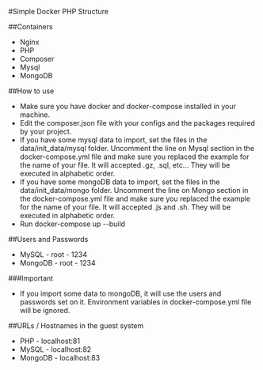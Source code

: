 #Simple Docker PHP Structure

##Containers
- Nginx
- PHP
- Composer
- Mysql
- MongoDB

##How to use
- Make sure you have docker and docker-compose installed in your machine.
- Edit the composer.json file with your configs and the packages required by your project.
- If you have some mysql data to import, set the files in the data/init_data/mysql folder. Uncomment the line on Mysql section in the docker-compose.yml file and make sure you replaced the example for the name of your file. It will accepted .gz, .sql, etc... They will be executed in alphabetic order.
- If you have some mongoDB data to import, set the files in the data/init_data/mongo folder. Uncomment the line on Mongo section in the docker-compose.yml file and make sure you replaced the example for the name of your file. It will accepted .js and .sh. They will be executed in alphabetic order.
- Run docker-compose up --build

##Users and Passwords
- MySQL - root - 1234
- MongoDB - root - 1234

###Important
- If you import some data to mongoDB, it will use the users and passwords set on it. Environment variables in docker-compose.yml file will be ignored.

##URLs / Hostnames in the guest system
- PHP - localhost:81
- MySQL - localhost:82
- MongoDB - localhost:83
